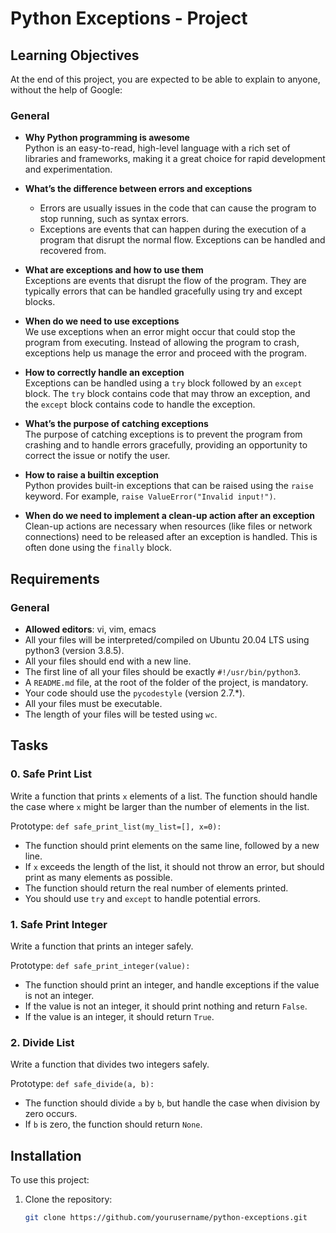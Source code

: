 # Python Exceptions - Project

## Learning Objectives

At the end of this project, you are expected to be able to explain to anyone, without the help of Google:

### General

- **Why Python programming is awesome**  
  Python is an easy-to-read, high-level language with a rich set of libraries and frameworks, making it a great choice for rapid development and experimentation.

- **What’s the difference between errors and exceptions**  
  - Errors are usually issues in the code that can cause the program to stop running, such as syntax errors.  
  - Exceptions are events that can happen during the execution of a program that disrupt the normal flow. Exceptions can be handled and recovered from.

- **What are exceptions and how to use them**  
  Exceptions are events that disrupt the flow of the program. They are typically errors that can be handled gracefully using try and except blocks.

- **When do we need to use exceptions**  
  We use exceptions when an error might occur that could stop the program from executing. Instead of allowing the program to crash, exceptions help us manage the error and proceed with the program.

- **How to correctly handle an exception**  
  Exceptions can be handled using a `try` block followed by an `except` block. The `try` block contains code that may throw an exception, and the `except` block contains code to handle the exception.

- **What’s the purpose of catching exceptions**  
  The purpose of catching exceptions is to prevent the program from crashing and to handle errors gracefully, providing an opportunity to correct the issue or notify the user.

- **How to raise a builtin exception**  
  Python provides built-in exceptions that can be raised using the `raise` keyword. For example, `raise ValueError("Invalid input!")`.

- **When do we need to implement a clean-up action after an exception**  
  Clean-up actions are necessary when resources (like files or network connections) need to be released after an exception is handled. This is often done using the `finally` block.

## Requirements

### General

- **Allowed editors**: vi, vim, emacs
- All your files will be interpreted/compiled on Ubuntu 20.04 LTS using python3 (version 3.8.5).
- All your files should end with a new line.
- The first line of all your files should be exactly `#!/usr/bin/python3`.
- A `README.md` file, at the root of the folder of the project, is mandatory.
- Your code should use the `pycodestyle` (version 2.7.*).
- All your files must be executable.
- The length of your files will be tested using `wc`.

## Tasks

### 0. Safe Print List

Write a function that prints `x` elements of a list. The function should handle the case where `x` might be larger than the number of elements in the list.

Prototype: `def safe_print_list(my_list=[], x=0):`

- The function should print elements on the same line, followed by a new line.
- If `x` exceeds the length of the list, it should not throw an error, but should print as many elements as possible.
- The function should return the real number of elements printed.
- You should use `try` and `except` to handle potential errors.

### 1. Safe Print Integer

Write a function that prints an integer safely.

Prototype: `def safe_print_integer(value):`

- The function should print an integer, and handle exceptions if the value is not an integer.
- If the value is not an integer, it should print nothing and return `False`.
- If the value is an integer, it should return `True`.

### 2. Divide List

Write a function that divides two integers safely.

Prototype: `def safe_divide(a, b):`

- The function should divide `a` by `b`, but handle the case when division by zero occurs.
- If `b` is zero, the function should return `None`.

## Installation

To use this project:

1. Clone the repository:
   ```bash
   git clone https://github.com/yourusername/python-exceptions.git
